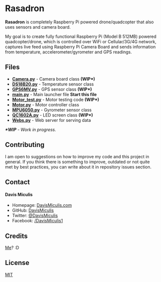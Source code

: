 # Rasadron
**Rasadron** is completely Raspberry Pi powered drone/quadcopter that also uses sensors and camera board.

My goal is to create fully functional Raspberry Pi (Model B 512MB) powered quadcopter/drone, which is controlled over WiFi or Cellular/3G/4G network, captures live feed using Raspberry Pi Camera Board and sends information from temperature, accelerometer/gyrometer and GPS readings.

## Files
* **[Camera.py]** - Camera board class **(WIP\*)**
* **[DS18B20.py]** - Temperature sensor class
* **[GPS6MV.py]** - GPS sensor class **(WIP\*)**
* **[main.py]** - Main launcher file **Start this file**
* **[Motor_test.py]** - Motor testing code **(WIP\*)**
* **[Motor.py]** - Motor controller class
* **[MPU6050.py]** - Gyrometer sensor class
* **[QC1602A.py]** - LED screen class **(WIP\*)**
* **[Webs.py]** - Web server for serving data

_**\*WIP** - Work in progress._


## Contributing

I am open to suggestions on how to improve my code and this project in general. 
If you think there is something to improve, outdated or not quite met by best practices, you can write about it in repository issues section.

## Contact

#### Davis Miculis

* Homepage: [DavisMiculis.com]
* GitHub: [DavisMiculis]
* Twitter: [@DavisMiculis]
* Facebook: [/DavisMiculis1]

## Credits

[Me]? :D

## License

[MIT]

[Camera.py]:Camera.py
[DS18B20.py]:DS18B20.py
[GPS6MV.py]:GPS6MV.py
[main.py]:main.py
[Motor_test.py]:Motor_test.py
[Motor.py]:Motor.py
[MPU6050.py]:MPU6050.py
[QC1602A.py]:QC1602A.py
[Webs.py]:Webs.py

[DavisMiculis]:https://github.com/DavisMiculis
[/DavisMiculis1]:https://facebook.com/DavisMiculis1
[@DavisMiculis]:http://twitter.com/davismiculis
[DavisMiculis.com]:http://DavisMiculis.com
[Me]:https://github.com/DavisMiculis

[MIT]:LICENSE
